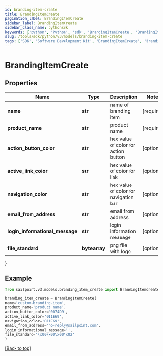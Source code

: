 ```yaml
---
id: branding-item-create
title: BrandingItemCreate
pagination_label: BrandingItemCreate
sidebar_label: BrandingItemCreate
sidebar_class_name: pythonsdk
keywords: ['python', 'Python', 'sdk', 'BrandingItemCreate', 'BrandingItemCreate'] 
slug: /tools/sdk/python/v3/models/branding-item-create
tags: ['SDK', 'Software Development Kit', 'BrandingItemCreate', 'BrandingItemCreate']
---
```


# BrandingItemCreate


## Properties

Name | Type | Description | Notes
------------ | ------------- | ------------- | -------------
**name** | **str** | name of branding item | [required]
**product_name** | **str** | product name | [required]
**action_button_color** | **str** | hex value of color for action button | [optional] 
**active_link_color** | **str** | hex value of color for link | [optional] 
**navigation_color** | **str** | hex value of color for navigation bar | [optional] 
**email_from_address** | **str** | email from address | [optional] 
**login_informational_message** | **str** | login information message | [optional] 
**file_standard** | **bytearray** | png file with logo | [optional] 
}

## Example

```python
from sailpoint.v3.models.branding_item_create import BrandingItemCreate

branding_item_create = BrandingItemCreate(
name='custom-branding-item',
product_name='product name',
action_button_color='0074D9',
active_link_color='011E69',
navigation_color='011E69',
email_from_address='no-reply@sailpoint.com',
login_informational_message='',
file_standard='\x00\x00\x00\x02'
)

```
[[Back to top]](#) 

